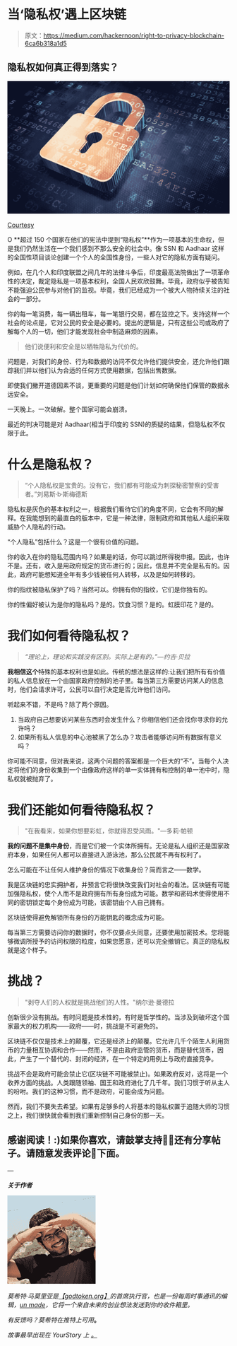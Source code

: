 # 当‘隐私权’遇上区块链

> 原文：<https://medium.com/hackernoon/right-to-privacy-blockchain-6ca6b318a1d5>

## 隐私权如何真正得到落实？

![](img/e94200c4b6d3415b9307a92fea24038f.png)

[Courtesy](http://www.ningendock.info/privacy-image.html)

O **超过 150 个国家在他们的宪法中提到“隐私权”**作为一项基本的生命权，但是我们仍然生活在一个我们感到不那么安全的社会中。像 SSN 和 Aadhaar 这样的全国性项目谈论创建一个个人的全国性身份，一些人对它的隐私方面有疑问。

例如，在几个人和印度联盟之间几年的法律斗争后，印度最高法院做出了一项革命性的决定，裁定隐私是一项基本权利，全国人民欢欣鼓舞。毕竟，政府似乎被告知不能强迫公民参与对他们的监视。毕竟，我们已经成为一个被大人物持续关注的社会的一部分。

你的每一笔消费，每一辆出租车，每一笔银行交易，都在监控之下。支持这样一个社会的论点是，它对公民的安全是必要的。提出的逻辑是，只有这些公司或政府了解每个人的一切，他们才能发现社会中制造麻烦的因素。

> 他们说便利和安全是以牺牲隐私为代价的。

问题是，对我们的身份、行为和数据的访问不仅允许他们提供安全，还允许他们跟踪我们并以他们认为合适的任何方式使用数据，包括出售数据。

即使我们撇开道德因素不谈，更重要的问题是他们计划如何确保他们保管的数据永远安全。

一天晚上。一次破解。整个国家可能会崩溃。

最近的判决可能是对 Aadhaar(相当于印度的 SSN)的质疑的结果，但隐私权不仅限于此。

# 什么是隐私权？

> “个人隐私权是宝贵的。没有它，我们都有可能成为刺探秘密警察的受害者。”刘易斯·b·斯梅德斯

隐私权是灰色的基本权利之一，根据我们看待它们的角度不同，它会有不同的解释。在我能想到的最直白的版本中，它是一种法律，限制政府和其他私人组织采取威胁个人隐私的行动。

“个人隐私”包括什么？这是一个很有价值的问题。

你的收入在你的隐私范围内吗？如果是的话，你可以跳过所得税申报。因此，也许不是。还有，收入是用政府规定的货币进行的；因此，信息并不完全是私有的。因此，政府可能想知道全年有多少钱被任何人转移，以及是如何转移的。

你的指纹被隐私保护了吗？当然可以。你拥有你的指纹，它们是你独有的。

你的性偏好被认为是你的隐私吗？是的。饮食习惯？是的。虹膜印花？是的。

# 我们如何看待隐私权？

> *“理论上，理论和实践没有区别。实际上是有的。”—约吉·贝拉*

**我相信这个**特殊的基本权利也是如此。传统的想法是这样的:让我们把所有有价值的私人信息放在一个由国家政府控制的池子里。每当第三方需要访问某人的信息时，他们会请求许可，公民可以自行决定是否允许他们访问。

听起来不错，不是吗？除了两个原因。

1.  当政府自己想要访问某些东西时会发生什么？你相信他们还会找你寻求你的允许吗？
2.  如果所有私人信息的中心池被黑了怎么办？攻击者能够访问所有数据有意义吗？

你可能不同意，但对我来说，这两个问题的答案都是一个巨大的“不”。当每个人决定将他们的身份收集到一个由像政府这样的单一实体拥有和控制的单一池中时，隐私权就被抛弃了。

# 我们还能如何看待隐私权？

> "在我看来，如果你想要彩虹，你就得忍受风雨。"—多莉·帕顿

**我的问题不是集中身份**，而是它们被一个实体所拥有。无论是私人组织还是国家政府本身，如果任何人都可以直接进入游泳池，那么公民就不再有权利了。

怎么可能在不让任何人维护身份的情况下收集身份？简而言之——数学。

我是区块链的忠实拥护者，并预言它将很快改变我们对社会的看法。区块链有可能加强隐私权，使个人而不是政府拥有所有身份成为可能。数学和密码术使得使用不同的密钥锁定每个身份成为可能，该密钥由个人自己拥有。

区块链使得避免解锁所有身份的万能钥匙的概念成为可能。

每当第三方需要访问你的数据时，你不仅要点头同意，还要使用加密技术。您将能够微调所授予的访问权限的粒度，如果您愿意，还可以完全撤销它。真正的隐私权就是这个样子。

# 挑战？

> "剥夺人们的人权就是挑战他们的人性。"纳尔逊·曼德拉

创新很少没有挑战。有时问题是技术性的，有时是哲学性的。当涉及到破坏这个国家最大的权力机构——政府——时，挑战是不可避免的。

区块链不仅仅是技术上的颠覆，它还是经济上的颠覆。它允许几千个陌生人利用货币的力量相互协调和合作——然而，不是由政府监管的货币，而是替代货币，因此，产生了一个替代的、封闭的经济，在一个特定的用例上与政府直接竞争。

挑战不会是政府可能会禁止它(区块链不可能被禁止)。如果政府反对，这将是一个收养方面的挑战。人类跟随领袖、国王和政府进化了几千年。我们习惯于听从主人的吩咐。我们的这种习惯，而不是政府，可能会成为问题。

然而，我们不要失去希望。如果有足够多的人将基本的隐私权置于追随大师的习惯之上，我们很快就会看到我们重新控制自己身份的那一天。

## 感谢阅读！:)如果你喜欢，请鼓掌支持👏🏻还有分享帖子。请随意发表评论💬下面。

—

***关于作者***

![](img/4ebe1d0c8b8d815b0e2729edfb32ecd5.png)

*莫希特·马莫里亚是*[*【godtoken.org】*](https://godtoken.org)*的首席执行官，也是一份每周时事通讯的编辑，*[*un made*](https://unmade.email)*，它将一个来自未来的创业想法发送到你的收件箱里。*

*有反馈吗？莫希特在推特上可用*[](https://twitter.com/mohitmamoria)**。**

**故事最早出现在 YourStory* *上* [*。*](https://yourstory.com/2017/09/when-the-right-to-privacy-meets-blockchain/)*